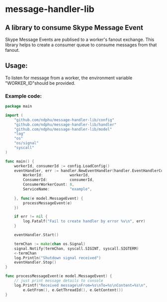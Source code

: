 # message-handler-lib

## A library to consume Skype Message Event
Skype Message Events are publised to a worker's fanout exchange. This library helps to create a consumer queue to consume messages from that fanout.

## Usage:
To listen for message from a worker, the environment variable "WORKER_ID"should be provided.

### Example code:
```go
package main

import (
	"github.com/ndphu/message-handler-lib/config"
	"github.com/ndphu/message-handler-lib/handler"
	"github.com/ndphu/message-handler-lib/model"
	"log"
	"os"
	"os/signal"
	"syscall"
)

func main() {
	workerId, consumerId := config.LoadConfig()
	eventHandler, err := handler.NewEventHandler(handler.EventHandlerConfig{
		WorkerId:            workerId,
		ConsumerId:          consumerId,
		ConsumerWorkerCount: 8,
		ServiceName:         "example",
			
	}, func(e model.MessageEvent) {
		processMessageEvent(e)
	})

	if err != nil {
		log.Fatalf("Fail to create handler by error %v\n", err)
	}

	eventHandler.Start()

	termChan := make(chan os.Signal)
	signal.Notify(termChan, syscall.SIGINT, syscall.SIGTERM)
	<-termChan
	log.Println("Shutdown signal received")
	eventHandler.Stop()
}

func processMessageEvent(e model.MessageEvent) {
	// just print message details to console
	log.Printf("Received message\nFrom=%s\nTo=%s\nContent=%s\n",
		e.GetFrom(), e.GetThreadId(), e.GetContent())
}
```

